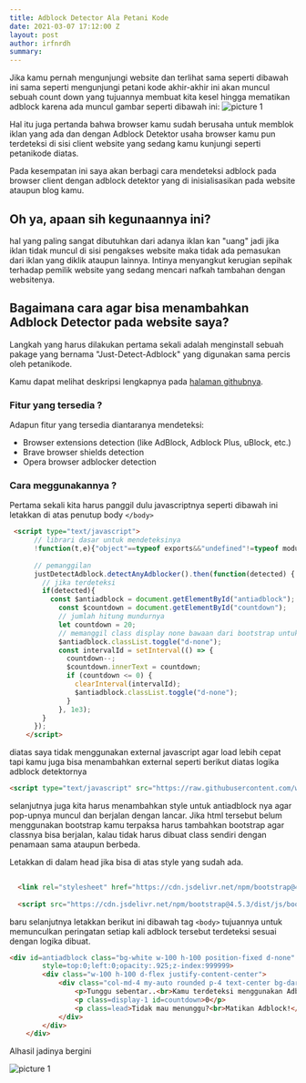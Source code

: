 ```yaml
---
title: Adblock Detector Ala Petani Kode
date: 2021-03-07 17:12:00 Z
layout: post
author: irfnrdh
summary: 
---
```


Jika kamu pernah mengunjungi website dan terlihat sama seperti dibawah ini sama seperti mengunjungi petani kode akhir-akhir ini akan muncul sebuah count down yang tujuannya membuat kita kesel hingga mematikan adblock karena ada muncul gambar seperti dibawah ini:
![picture 1](../images/e3b23244e2e640f2c3a48c53cad18a13f5a9e0269b6d663be6cdb601dc559cfe.png)  

Hal itu juga pertanda bahwa browser kamu sudah berusaha untuk memblok iklan yang ada dan dengan Adblock Detektor usaha browser kamu pun terdeteksi di sisi client website yang sedang kamu kunjungi seperti petanikode diatas.

Pada kesempatan ini saya akan berbagi cara mendeteksi adblock pada browser client dengan adblock detektor yang di inisialisasikan pada website ataupun blog kamu.
## Oh ya, apaan sih kegunaannya ini?  

hal yang paling sangat dibutuhkan dari adanya iklan kan "uang" jadi jika iklan tidak muncul di sisi pengakses website maka tidak ada pemasukan dari iklan yang diklik ataupun lainnya. Intinya menyangkut kerugian sepihak terhadap pemilik website yang sedang mencari nafkah tambahan dengan websitenya.

## Bagaimana cara agar bisa menambahkan Adblock Detector pada website saya?

Langkah yang harus dilakukan pertama sekali adalah menginstall sebuah pakage yang bernama "Just-Detect-Adblock" yang digunakan sama percis oleh petanikode.

Kamu dapat melihat deskripsi lengkapnya pada [halaman githubnya](https://github.com/wmcmurray/just-detect-adblock).

### Fitur yang tersedia ?

Adapun fitur yang tersedia diantaranya mendeteksi:
- Browser extensions detection (like AdBlock, Adblock Plus, uBlock, etc.)
- Brave browser shields detection
- Opera browser adblocker detection

### Cara meggunakannya ?

Pertama sekali kita harus panggil dulu javascriptnya seperti dibawah ini letakkan di atas penutup body `</body>`  

```html
 <script type="text/javascript">
      // librari dasar untuk mendeteksinya
      !function(t,e){"object"==typeof exports&&"undefined"!=typeof module?module.exports=e():"function"==typeof define&&define.amd?define(e):(t="undefined"!=typeof globalThis?globalThis:t||self).justDetectAdblock=e()}(this,(function(){"use strict";function t(){return void 0!==navigator.brave&&void 0!==navigator.brave.isBrave}function e(){return"string"==typeof navigator.userAgent&&navigator.userAgent.match(/Opera|OPR\//)}function n(){return new Promise((function(t,e){var n=new XMLHttpRequest;n.onreadystatechange=function(){4==n.readyState&&t(n)},n.open("GET","https://raw.githubusercontent.com/wmcmurray/just-detect-adblock/master/baits/pagead2.googlesyndication.com",!0),n.send()}))}function o(t){return 200===t.status&&!t.responseText.match(/^thistextshouldbethere(\n|)$/)}function i(t){return 0===t.status&&!t.responseText.match(/^thistextshouldbethere(\n|)$/)}function r(){if(null!==window.document.body.getAttribute("abp"))return!0;var t=function(){var t=document.createElement("div");return t.setAttribute("class","pub_300x250 pub_300x250m pub_728x90 text-ad textAd text_ad text_ads text-ads text-ad-links ad-text adSense adBlock adContent adBanner"),t.setAttribute("style","width: 1px !important; height: 1px !important; position: absolute !important; left: -10000px !important; top: -1000px !important;"),t}();window.document.body.appendChild(t);var e=function(t){if(null===t.offsetParent||0==t.offsetHeight||0==t.offsetLeft||0==t.offsetTop||0==t.offsetWidth||0==t.clientHeight||0==t.clientWidth)return!0;if(void 0!==window.getComputedStyle){var e=window.getComputedStyle(t,null);if(e&&("none"==e.getPropertyValue("display")||"hidden"==e.getPropertyValue("visibility")))return!0}return!1}(t);return window.document.body.removeChild(t),e}var u;return{detectAnyAdblocker:function(){return new Promise((function(u,d){if(r())return u(!0);t()||e()?n().then((function(n){return t()?u(o(n)):e()?u(i(n)):void u(!1)})):u(!1)}))},detectDomAdblocker:(u=r,function(){var t=arguments;return new Promise((function(e,n){e(u.apply(this,t))}))}),detectBraveShields:function(){return new Promise((function(e,i){t()?n().then((function(t){e(o(t))})):e(!1)}))},detectOperaAdblocker:function(){return new Promise((function(t,o){e()?n().then((function(e){t(i(e))})):t(!1)}))},isDetected:function(t,e){return function(){return console.warn("just-detect-adblock : "+(e||"This method is deprecated.")),t.apply(this,arguments)}}(r,"The `isDetected()` method is now deprecated, please use `detectAnyAdblocker()` instead, which returns a Promise and can detect more stuff (like Brave Shields).")}}));
      
      // pemanggilan
      justDetectAdblock.detectAnyAdblocker().then(function(detected) {
        // jika terdeteksi
        if(detected){
          const $antiadblock = document.getElementById("antiadblock");
            const $countdown = document.getElementById("countdown");
            // jumlah hitung mundurnya
            let countdown = 20;
            // memanggil class display none bawaan dari bootstrap untuk menghilangkannya
            $antiadblock.classList.toggle("d-none");
            const intervalId = setInterval(() => {
              countdown--;
              $countdown.innerText = countdown;
              if (countdown <= 0) {
                clearInterval(intervalId);
                $antiadblock.classList.toggle("d-none");
              }
            }, 1e3);
        }
      });
    </script>
```
diatas saya tidak menggunakan external javascript agar load lebih cepat tapi kamu juga bisa menambahkan external seperti berikut diatas logika adblock detektornya

```html
<script type="text/javascript" src="https://raw.githubusercontent.com/wmcmurray/just-detect-adblock/master/dist/bundle.umd.js"></script>
```
selanjutnya juga kita harus menambahkan style untuk antiadblock nya agar pop-upnya muncul dan berjalan dengan lancar. Jika html tersebut belum menggunakan bootstrap kamu terpaksa harus tambahkan bootstrap agar classnya bisa berjalan, kalau tidak harus dibuat class sendiri dengan penamaan sama ataupun berbeda.

Letakkan di dalam head jika bisa di atas style yang sudah ada.

```html
  
  <link rel="stylesheet" href="https://cdn.jsdelivr.net/npm/bootstrap@4.5.3/dist/css/bootstrap.min.css" integrity="sha384-TX8t27EcRE3e/ihU7zmQxVncDAy5uIKz4rEkgIXeMed4M0jlfIDPvg6uqKI2xXr2" crossorigin="anonymous">
  
  <script src="https://cdn.jsdelivr.net/npm/bootstrap@4.5.3/dist/js/bootstrap.bundle.min.js" integrity="sha384-ho+j7jyWK8fNQe+A12Hb8AhRq26LrZ/JpcUGGOn+Y7RsweNrtN/tE3MoK7ZeZDyx" crossorigin="anonymous"></script>
```

baru selanjutnya letakkan berikut ini dibawah tag `<body>` tujuannya untuk memunculkan peringatan setiap kali adblock tersebut terdeteksi sesuai dengan logika dibuat.

```html
<div id=antiadblock class="bg-white w-100 h-100 position-fixed d-none"
        style=top:0;left:0;opacity:.925;z-index:999999>
        <div class="w-100 h-100 d-flex justify-content-center">
            <div class="col-md-4 my-auto rounded p-4 text-center bg-dark text-white">
                <p>Tunggu sebentar..<br>Kamu terdeteksi menggunakan Adblock</p>
                <p class=display-1 id=countdown>0</p>
                <p class=lead>Tidak mau menunggu?<br>Matikan Adblock!</p>
            </div>
        </div>
    </div>
```

Alhasil jadinya bergini

![picture 1](../images/7b875673359b7097905e0f36f5ac8e36620b69e9e298024a3f85ea61c652b000.png)  




